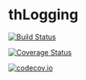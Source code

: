 # thLogging

[![Build Status](https://travis-ci.org/peugas/thLogging.jl.svg?branch=master)](https://travis-ci.org/peugas/thLogging.jl)

[![Coverage Status](https://coveralls.io/repos/peugas/thLogging.jl/badge.svg?branch=master&service=github)](https://coveralls.io/github/peugas/thLogging.jl?branch=master)

[![codecov.io](http://codecov.io/github/peugas/thLogging.jl/coverage.svg?branch=master)](http://codecov.io/github/peugas/thLogging.jl?branch=master)
